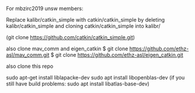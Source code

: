 For mbzirc2019 unsw members:

Replace kalibr/catkin_simple with catkin/catkin_simple by deleting kalibr/catkin_simple and cloning catkin/catkin_simple into kalibr/

(git clone https://github.com/catkin/catkin_simple.git)


also clone mav_comm and eigen_catkin
  $ git clone https://github.com/ethz-asl/mav_comm.git
  $ git clone https://github.com/ethz-asl/eigen_catkin.git

also clone this repo

sudo apt-get install liblapacke-dev
sudo apt install libopenblas-dev
(if you still have build problems: sudo apt install libatlas-base-dev)

